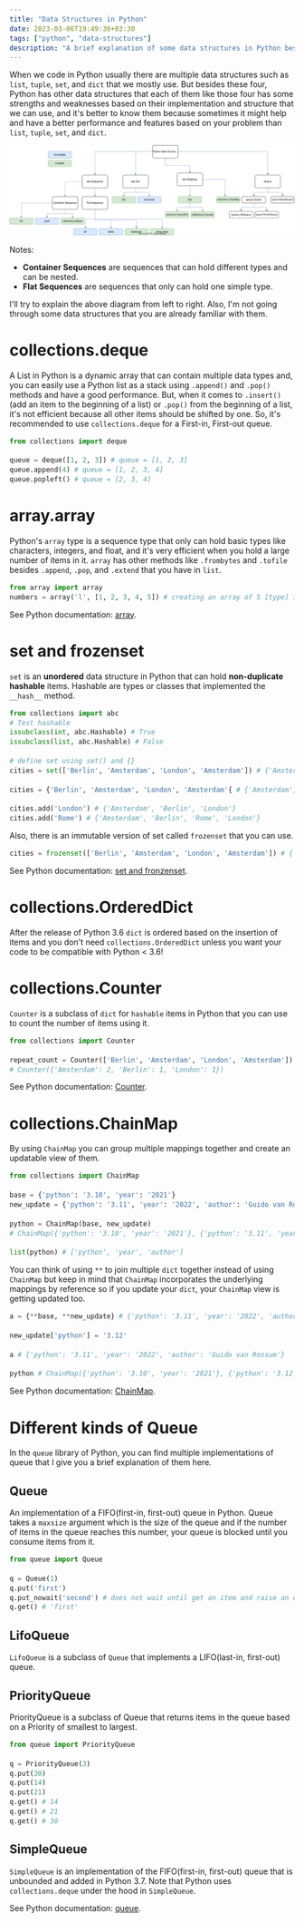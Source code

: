 ```yaml
---
title: "Data Structures in Python"
date: 2023-03-06T19:49:30+03:30
tags: ["python", "data-structures"]
description: "A brief explanation of some data structures in Python besides list, dict, and tuple that you should know when coding in Python."
---
```


When we code in Python usually there are multiple data structures such as `list`, `tuple`, `set`, and `dict` that we mostly use. But besides these four, Python has other data structures that each of them like those four has some strengths and weaknesses based on their implementation and structure that we can use, and it's better to know them because sometimes it might help and have a better performance and features based on your problem than `list`, `tuple`, `set`, and `dict`.

![Data structures in Python overview image](/images/posts/python-data-structures.svg)

Notes:
- **Container Sequences** are sequences that can hold different types and can be nested.
- **Flat Sequences** are sequences that only can hold one simple type.

I'll try to explain the above diagram from left to right. Also, I'm not going through some data structures that you are already familiar with them.
# collections.deque
A List in Python is a dynamic array that can contain multiple data types and, you can easily use a Python list as a stack using `.append()` and `.pop()` methods and have a good performance. But, when it comes to `.insert()` (add an item to the beginning of a list) or `.pop()` from the beginning of a list, it's not efficient because all other items should be shifted by one.
So, it's recommended to use `collections.deque` for a First-in, First-out queue.
```python
from collections import deque

queue = deque([1, 2, 3]) # queue = [1, 2, 3]
queue.append(4) # queue = [1, 2, 3, 4]
queue.popleft() # queue = [2, 3, 4]
```
# array.array
Python's `array` type is a sequence type that only can hold basic types like characters, integers, and float, and it's very efficient when you hold a large number of items in it.
`array` has other methods like `.frombytes` and `.tofile` besides `.append`, `.pop`, and `.extend` that you have in `list`.
```python
from array import array
numbers = array('l', [1, 2, 3, 4, 5]) # creating an array of 5 [type] items
```
See Python documentation: [array](https://docs.python.org/3/library/array.html).
# set and frozenset
`set` is an **unordered** data structure in Python that can hold **non-duplicate** **hashable** items.
Hashable are types or classes that implemented the `__hash__` method.
```python
from collections import abc
# Test hashable
issubclass(int, abc.Hashable) # True
issubclass(list, abc.Hashable) # False

# define set using set() and {}
cities = set(['Berlin', 'Amsterdam', 'London', 'Amsterdam']) # {'Amsterdam', 'Berlin', 'London'}

cities = {'Berlin', 'Amsterdam', 'London', 'Amsterdam'{ # {'Amsterdam', 'Berlin', 'London'}

cities.add('London') # {'Amsterdam', 'Berlin', 'London'}
cities.add('Rome') # {'Amsterdam', 'Berlin', 'Rome', 'London'}
```
Also, there is an immutable version of set called `frozenset` that you can use.
```python
cities = frozenset(['Berlin', 'Amsterdam', 'London', 'Amsterdam']) # {'Amsterdam', 'Berlin', 'London'}
```
See Python documentation: [set and fronzenset](https://docs.python.org/3/library/stdtypes.html#set).
# collections.OrderedDict
After the release of Python 3.6 `dict` is ordered based on the insertion of items and you don't need `collections.OrderedDict` unless you want your code to be compatible with Python < 3.6!
# collections.Counter
`Counter` is a subclass of `dict` for `hashable` items in Python that you can use to count the number of items using it.
```python
from collections import Counter

repeat_count = Counter(['Berlin', 'Amsterdam', 'London', 'Amsterdam'])
# Counter({'Amsterdam': 2, 'Berlin': 1, 'London': 1})
```
See Python documentation: [Counter](https://docs.python.org/3/library/collections.html?highlight=counter#collections.Counter).
# collections.ChainMap
By using `ChainMap` you can group multiple mappings together and create an updatable view of them.
```python
from collections import ChainMap

base = {'python': '3.10', 'year': '2021'}
new_update = {'python': '3.11', 'year': '2022', 'author': 'Guido van Rossum'}

python = ChainMap(base, new_update)
# ChainMap({'python': '3.10', 'year': '2021'}, {'python': '3.11', 'year': '2022', 'author': 'Guido van Rossum'})

list(python) # ['python', 'year', 'author']
```
You can think of using `**` to join multiple `dict` together instead of using `ChainMap` but keep in mind that `ChainMap` incorporates the underlying mappings by reference so if you update your `dict`, your `ChainMap` view is getting updated too.
```python
a = {**base, **new_update} # {'python': '3.11', 'year': '2022', 'author': 'Guido van Rossum'}

new_update['python'] = '3.12'

a # {'python': '3.11', 'year': '2022', 'author': 'Guido van Rossum'}

python # ChainMap({'python': '3.10', 'year': '2021'}, {'python': '3.12', 'year': '2022', 'author': 'Guido van Rossum'})
```
See Python documentation: [ChainMap](https://docs.python.org/3/library/collections.html?highlight=chainmap#collections.ChainMap).
# Different kinds of Queue
In the `queue` library of Python, you can find multiple implementations of queue that I give you a brief explanation of them here.
## Queue
An implementation of a FIFO(first-in, first-out) queue in Python.
Queue takes a `maxsize` argument which is the size of the queue and if the number of items in the queue reaches this number, your queue is blocked until you consume items from it.
```python
from queue import Queue

q = Queue(1)
q.put('first')
q.put_nowait('second') # does not wait until get an item and raise an error if queue is full, which in this case queue is full and raise error
q.get() # 'first'
```
## LifoQueue
`LifoQueue` is a subclass of `Queue` that implements a LIFO(last-in, first-out) queue.
## PriorityQueue
PriorityQueue is a subclass of Queue that returns items in the queue based on a Priority of smallest to largest.
```python
from queue import PriorityQueue

q = PriorityQueue(3)
q.put(30)
q.put(14)
q.put(21)
q.get() # 14
q.get() # 21
q.get() # 30
```
## SimpleQueue
`SimpleQueue` is an implementation of the FIFO(first-in, first-out) queue that is unbounded and added in Python 3.7.
Note that Python uses `collections.deque` under the hood in `SimpleQueue`.

See Python documentation: [queue](https://docs.python.org/3/library/queue.html?highlight=queue#module-queue).

